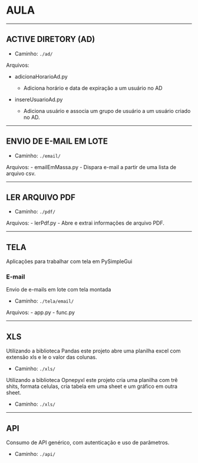 # AULA
***
## ACTIVE DIRETORY (AD)

- Caminho: `./ad/`

Arquivos:
- adicionaHorarioAd.py
    - Adiciona horário e data de expiração a um usuário no AD

- insereUsuarioAd.py
    - Adiciona usuário e associa um grupo de usuário a um usuário criado no AD.

***
## ENVIO DE E-MAIL EM LOTE

- Caminho: `./email/`

Arquivos:
    -   emailEmMassa.py
        - Dispara e-mail a partir de uma lista de arquivo csv.
***
## LER ARQUIVO PDF

- Caminho: `./pdf/`

Arquivos:
    - lerPdf.py
        - Abre e extrai informações de arquivo PDF.
***
## TELA

Aplicações para trabalhar com tela em PySimpleGui

### E-mail

Envio de e-mails em lote com tela montada

- Caminho: `./tela/email/`

Arquivos:
    - app.py
    - func.py
***
## XLS
Utilizando a biblioteca Pandas este projeto abre uma planilha excel com extensão xls e le o valor das colunas.

- Caminho: `./xls/`


Utilizando a biblioteca Opnepyxl este projeto cria uma planilha com trê shits, formata celulas, cria tabela em uma sheet e um gráfico em outra sheet.

- Caminho: `./xls/`


***

## API

Consumo de API genérico, com autenticação e uso de parâmetros.

- Caminho: `./api/`
